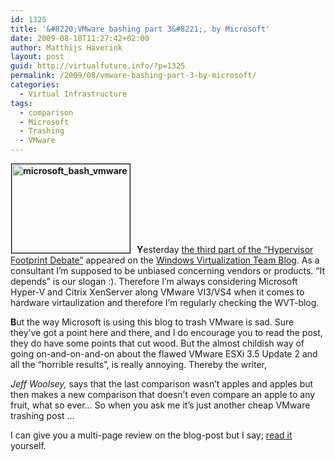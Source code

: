 ```yaml
---
id: 1325
title: '&#8220;VMware bashing part 3&#8221;, by Microsoft'
date: 2009-08-18T11:27:42+02:00
author: Matthijs Haverink
layout: post
guid: http://virtualfuture.info/?p=1325
permalink: /2009/08/vmware-bashing-part-3-by-microsoft/
categories:
  - Virtual Infrastructure
tags:
  - comparison
  - Microsoft
  - Trashing
  - VMware
---
```

**<img class="alignleft size-medium wp-image-1333" style="margin-left: 1px; margin-right: 10px; border: black 1px solid;" title="microsoft_bash_vmware" src="https://svenhuisman.com/wp-content/uploads/2009/08/microsoft_bash_vmware-350x262.jpg" alt="microsoft_bash_vmware" width="189" height="142" srcset="https://svenhuisman.com/wp-content/uploads/2009/08/microsoft_bash_vmware-350x262.jpg 350w, https://svenhuisman.com/wp-content/uploads/2009/08/microsoft_bash_vmware.jpg 600w" sizes="(max-width: 189px) 100vw, 189px" />Y**esterday <a href="http://blogs.technet.com/virtualization/archive/2009/08/17/hypervisor-footprint-debate-part-3-windows-server-2008-hyper-v-vmware-esxi-3-5.aspx" target="_blank">the third part of the &#8220;Hypervisor Footprint Debate&#8221;</a> appeared on the <a href="http://blogs.technet.com/virtualization/" target="_blank">Windows Virtualization Team Blog</a>. As a consultant I&#8217;m supposed to be unbiased concerning vendors or products. &#8220;It depends&#8221; is our slogan :). Therefore I&#8217;m always considering Microsoft Hyper-V and Citrix XenServer along VMware VI3/VS4 when it comes to hardware virtaulization and therefore I&#8217;m regularly checking the WVT-blog.

**B**ut the way Microsoft is using this blog to trash VMware is sad. <!--more-->Sure they&#8217;ve got a point here and there, and I do encourage you to read the post, they do have some points that cut wood. But the almost childish way of going on-and-on-and-on about the flawed VMware ESXi 3.5 Update 2 and all the &#8220;horrible results&#8221;, is really annoying. Thereby the writer, 

_Jeff Woolsey,_ says that the last comparison wasn&#8217;t apples and apples but then makes a new comparison that doesn&#8217;t even compare an apple to any fruit, what so ever&#8230; So when you ask me it&#8217;s just another cheap VMware trashing post &#8230;

I can give you a multi-page review on the blog-post but I say; <a href="http://blogs.technet.com/virtualization/archive/2009/08/17/hypervisor-footprint-debate-part-3-windows-server-2008-hyper-v-vmware-esxi-3-5.aspx" target="_blank">read it</a> yourself.
